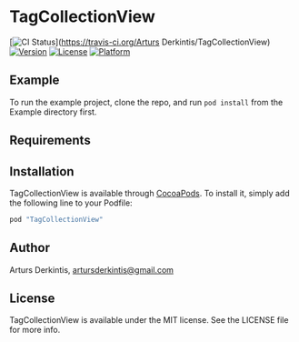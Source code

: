 # TagCollectionView

[![CI Status](http://img.shields.io/travis/artursDerkintis/TagCollectionView.svg?style=flat)](https://travis-ci.org/Arturs Derkintis/TagCollectionView)
[![Version](https://img.shields.io/cocoapods/v/TagCollectionView.svg?style=flat)](http://cocoapods.org/pods/TagCollectionView)
[![License](https://img.shields.io/cocoapods/l/TagCollectionView.svg?style=flat)](http://cocoapods.org/pods/TagCollectionView)
[![Platform](https://img.shields.io/cocoapods/p/TagCollectionView.svg?style=flat)](http://cocoapods.org/pods/TagCollectionView)

## Example

To run the example project, clone the repo, and run `pod install` from the Example directory first.

## Requirements

## Installation

TagCollectionView is available through [CocoaPods](http://cocoapods.org). To install
it, simply add the following line to your Podfile:

```ruby
pod "TagCollectionView"
```

## Author

Arturs Derkintis, artursderkintis@gmail.com

## License

TagCollectionView is available under the MIT license. See the LICENSE file for more info.
